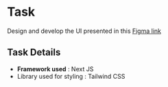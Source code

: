 # Task

Design and develop the UI presented in this [Figma link](https://www.figma.com/file/UoHxKr46V0T7OUIQPItmnX/frontend-test?type=design&node-id=0-1&mode=design&t=ySLFXEBHMA3amt9R-0)

## Task Details

* **Framework used** : Next JS
* Library used for styling : Tailwind CSS
